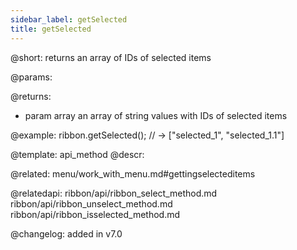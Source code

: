 ```yaml
---
sidebar_label: getSelected
title: getSelected
---          
```


@short: returns an array of IDs of selected items


@params:


@returns:
- param     array    an array of string values with IDs of selected items


@example:
ribbon.getSelected(); // -> ["selected_1", "selected_1.1"]


@template: api_method
@descr:

@related: menu/work_with_menu.md#gettingselecteditems

@relatedapi:
ribbon/api/ribbon_select_method.md
ribbon/api/ribbon_unselect_method.md
ribbon/api/ribbon_isselected_method.md



@changelog:
added in v7.0

